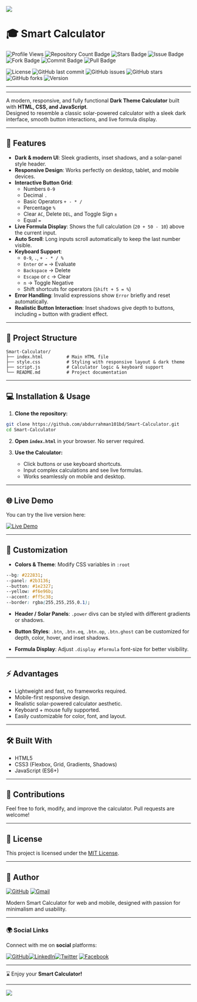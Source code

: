 <img src="https://user-images.githubusercontent.com/73097560/115834477-dbab4500-a447-11eb-908a-139a6edaec5c.gif">

# 🎓 Smart Calculator

<p><img src="https://komarev.com/ghpvc/?username=abdurrahman101bd" alt="Profile Views"> <img src="https://custom-icon-badges.herokuapp.com/badge/Repo-blue.svg?logo=repo" alt="Repository Count Badge">
<img src="https://custom-icon-badges.herokuapp.com/badge/Star-yellow.svg?logo=star" alt="Stars Badge">
<img src="https://custom-icon-badges.herokuapp.com/badge/Issue-red.svg?logo=issue" alt="Issue Badge">
<img src="https://custom-icon-badges.herokuapp.com/badge/Fork-orange.svg?logo=fork" alt="Fork Badge">
<img src="https://custom-icon-badges.herokuapp.com/badge/Commit-green.svg?logo=commit" alt="Commit Badge">
<img src="https://custom-icon-badges.herokuapp.com/badge/Pull Request-purple.svg?logo=pr" alt="Pull Badge"></p>

![License](https://img.shields.io/badge/License-MIT-blue.svg)
![GitHub last commit](https://img.shields.io/github/last-commit/abdurrahman101bd/Smart-Calculator)
![GitHub issues](https://img.shields.io/github/issues-raw/abdurrahman101bd/Smart-Calculator)
![GitHub stars](https://img.shields.io/github/stars/abdurrahman101bd/Smart-Calculator?style=social)
![GitHub forks](https://img.shields.io/github/forks/abdurrahman101bd/Smart-Calculator?style=social)
![Version](https://img.shields.io/badge/Version-1.0-blue)


---
---

A modern, responsive, and fully functional **Dark Theme Calculator** built with **HTML, CSS, and JavaScript**.  
Designed to resemble a classic solar-powered calculator with a sleek dark interface, smooth button interactions, and live formula display.

---

## 🔹 Features

- **Dark & modern UI**: Sleek gradients, inset shadows, and a solar-panel style header.
- **Responsive Design**: Works perfectly on desktop, tablet, and mobile devices.
- **Interactive Button Grid**:
  - Numbers `0-9`
  - Decimal `.`
  - Basic Operators `+ - * /`
  - Percentage `%`
  - Clear `AC`, Delete `DEL`, and Toggle Sign `±`
  - Equal `=`
- **Live Formula Display**: Shows the full calculation (`20 + 50 - 10`) above the current input.
- **Auto Scroll**: Long inputs scroll automatically to keep the last number visible.
- **Keyboard Support**:
  - `0-9`, `.`, `+ - * / %`
  - `Enter` or `=` → Evaluate
  - `Backspace` → Delete
  - `Escape` or `c` → Clear
  - `n` → Toggle Negative
  - Shift shortcuts for operators (`Shift + 5 = %`)
- **Error Handling**: Invalid expressions show `Error` briefly and reset automatically.
- **Realistic Button Interaction**: Inset shadows give depth to buttons, including `=` button with gradient effect.

---

## 📂 Project Structure

```
Smart-Calculator/
├── index.html         # Main HTML file
├── style.css          # Styling with responsive layout & dark theme
├── script.js          # Calculator logic & keyboard support
└── README.md          # Project documentation
```

---

## 💻 Installation & Usage

1. **Clone the repository:**

```bash
git clone https://github.com/abdurrahman101bd/Smart-Calculator.git
cd Smart-Calculator
```

2. **Open `index.html`** in your browser. No server required.

3. **Use the Calculator:**
   - Click buttons or use keyboard shortcuts.
   - Input complex calculations and see live formulas.
   - Works seamlessly on mobile and desktop.

---

## 🌐 Live Demo

You can try the live version here:  

[![Live Demo](https://img.shields.io/badge/Live%20Demo-Click%20Here-brightgreen?style=for-the-badge&logo=google-chrome)](https://abdurrahman101bd.github.io/Smart-Calculator)

---

## 🎨 Customization

- **Colors & Theme**: Modify CSS variables in `:root`  
```css
--bg: #222831;
--panel: #2b3136;
--button: #1e2327;
--yellow: #f6e96b;
--accent: #ff5c38;
--border: rgba(255,255,255,0.1);
```

- **Header / Solar Panels**: `.power` divs can be styled with different gradients or shadows.

- **Button Styles**: `.btn`, `.btn.eq`, `.btn.op`, `.btn.ghost` can be customized for depth, color, hover, and inset shadows.

- **Formula Display**: Adjust `.display #formula` font-size for better visibility.

---

## ⚡ Advantages

- Lightweight and fast, no frameworks required.
- Mobile-first responsive design.
- Realistic solar-powered calculator aesthetic.
- Keyboard + mouse fully supported.
- Easily customizable for color, font, and layout.

---

## 🛠 Built With

- HTML5
- CSS3 (Flexbox, Grid, Gradients, Shadows)
- JavaScript (ES6+)

---

## 📢 Contributions

Feel free to fork, modify, and improve the calculator. Pull requests are welcome!  

---

## 🔖 License

This project is licensed under the [MIT License](LICENSE).

---

## 🎯 Author

[![GitHub](https://img.shields.io/badge/GitHub-Profile-181717?style=for-the-badge&logo=github)](https://github.com/abdurrahman101bd)
[![Gmail](https://img.shields.io/badge/Email-abdurrahman101bd@gmail.com-red?style=for-the-badge&logo=gmail&logoColor=white)](mailto:abdurrahman101bd@gmail.com)

Modern Smart Calculator for web and mobile, designed with passion for minimalism and usability.

---

### 🌍 Social Links

Connect with me on **social** platforms:

[![GitHub](https://img.shields.io/badge/GitHub-100000?style=for-the-badge&logo=github&logoColor=white)](https://github.com/abdurrahman101bd)[![LinkedIn](https://img.shields.io/badge/LinkedIn-0A66C2?style=for-the-badge&logo=linkedin&logoColor=white)](https://www.linkedin.com/in/abdurrahman101bd)[![Twitter](https://img.shields.io/badge/Twitter-1DA1F2?style=for-the-badge&logo=twitter&logoColor=white)](https://x.com/abdurrahman101b)  [![Facebook](https://img.shields.io/badge/Facebook-1877F2?style=for-the-badge&logo=facebook&logoColor=white)](https://www.facebook.com/abdurrahman101bd)  

---

⌛ Enjoy your **Smart Calculator!**

---

<img src="https://user-images.githubusercontent.com/73097560/115834477-dbab4500-a447-11eb-908a-139a6edaec5c.gif">
